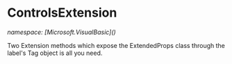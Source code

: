 ﻿# ControlsExtension
_namespace: [Microsoft.VisualBasic](<a href="#" onClick="load('/docs/Microsoft.VisualBasic/index.md')"></a>)_

Two Extension methods which expose the ExtendedProps class through the label's Tag object is all you need.




